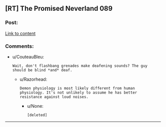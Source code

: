 ## [RT] The Promised Neverland 089

### Post:

[Link to content](https://readms.net/r/neverland/089/5127/1)

### Comments:

- u/CouteauBleu:
  ```
  Wait, don't flashbang grenades make deafening sounds? The guy should be blind *and* deaf.
  ```

  - u/Razorhead:
    ```
    Demon physiology is most likely different from human physiology. It's not unlikely to assume he has better resistance against loud noises.
    ```

    - u/None:
      ```
      [deleted]
      ```

---


